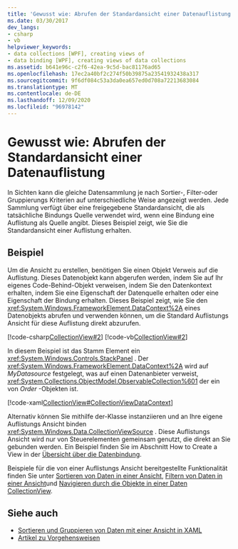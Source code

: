 ```yaml
---
title: 'Gewusst wie: Abrufen der Standardansicht einer Datenauflistung'
ms.date: 03/30/2017
dev_langs:
- csharp
- vb
helpviewer_keywords:
- data collections [WPF], creating views of
- data binding [WPF], creating views of data collections
ms.assetid: b641e96c-c2f6-42ea-9c5d-bac81176ad65
ms.openlocfilehash: 17ec2a40bf2c274f50b39875a23541932438a317
ms.sourcegitcommit: 9f6df084c53a3da0ea657ed0d708a72213683084
ms.translationtype: MT
ms.contentlocale: de-DE
ms.lasthandoff: 12/09/2020
ms.locfileid: "96978142"
---
```

# <a name="how-to-get-the-default-view-of-a-data-collection"></a>Gewusst wie: Abrufen der Standardansicht einer Datenauflistung
In Sichten kann die gleiche Datensammlung je nach Sortier-, Filter-oder Gruppierungs Kriterien auf unterschiedliche Weise angezeigt werden. Jede Sammlung verfügt über eine freigegebene Standardansicht, die als tatsächliche Bindungs Quelle verwendet wird, wenn eine Bindung eine Auflistung als Quelle angibt. Dieses Beispiel zeigt, wie Sie die Standardansicht einer Auflistung erhalten.  
  
## <a name="example"></a>Beispiel  
 Um die Ansicht zu erstellen, benötigen Sie einen Objekt Verweis auf die Auflistung. Dieses Datenobjekt kann abgerufen werden, indem Sie auf Ihr eigenes Code-Behind-Objekt verweisen, indem Sie den Datenkontext erhalten, indem Sie eine Eigenschaft der Datenquelle erhalten oder eine Eigenschaft der Bindung erhalten. Dieses Beispiel zeigt, wie Sie den <xref:System.Windows.FrameworkElement.DataContext%2A> eines Datenobjekts abrufen und verwenden können, um die Standard Auflistungs Ansicht für diese Auflistung direkt abzurufen.  
  
 [!code-csharp[CollectionView#2](~/samples/snippets/csharp/VS_Snippets_Wpf/CollectionView/CSharp/Page1.xaml.cs#2)]
 [!code-vb[CollectionView#2](~/samples/snippets/visualbasic/VS_Snippets_Wpf/CollectionView/VisualBasic/Page1.xaml.vb#2)]  
  
 In diesem Beispiel ist das Stamm Element ein <xref:System.Windows.Controls.StackPanel> . Der <xref:System.Windows.FrameworkElement.DataContext%2A> wird auf *MyDatasource* festgelegt, was auf einen Datenanbieter verweist, <xref:System.Collections.ObjectModel.ObservableCollection%601> der ein von *Order* -Objekten ist.  
  
 [!code-xaml[CollectionView#CollectionViewDataContext](~/samples/snippets/csharp/VS_Snippets_Wpf/CollectionView/CSharp/Page1.xaml#collectionviewdatacontext)]  
  
 Alternativ können Sie mithilfe der-Klasse instanziieren und an Ihre eigene Auflistungs Ansicht binden <xref:System.Windows.Data.CollectionViewSource> . Diese Auflistungs Ansicht wird nur von Steuerelementen gemeinsam genutzt, die direkt an Sie gebunden werden. Ein Beispiel finden Sie im Abschnitt How to Create a View in der [Übersicht über die Datenbindung](/dotnet/desktop-wpf/data/data-binding-overview).  
  
 Beispiele für die von einer Auflistungs Ansicht bereitgestellte Funktionalität finden Sie unter [Sortieren von Daten in einer Ansicht](how-to-sort-data-in-a-view.md), [Filtern von Daten in einer Ansicht](how-to-filter-data-in-a-view.md)und [Navigieren durch die Objekte in einer Daten CollectionView](how-to-navigate-through-the-objects-in-a-data-collectionview.md).  
  
## <a name="see-also"></a>Siehe auch

- [Sortieren und Gruppieren von Daten mit einer Ansicht in XAML](how-to-sort-and-group-data-using-a-view-in-xaml.md)
- [Artikel zu Vorgehensweisen](data-binding-how-to-topics.md)
